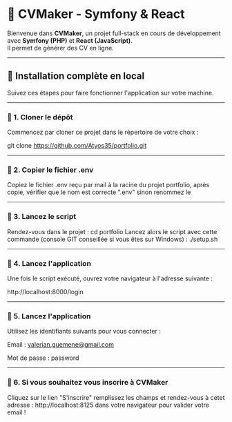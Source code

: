 # 📄 CVMaker - Symfony & React

Bienvenue dans **CVMaker**, un projet full-stack en cours de développement avec **Symfony (PHP)** et **React (JavaScript)**.  
Il permet de générer des CV en ligne.

---

## 🚀 Installation complète en local

Suivez ces étapes pour faire fonctionner l'application sur votre machine.

---

### 🔁 1. Cloner le dépôt

Commencez par cloner ce projet dans le répertoire de votre choix :

git clone https://github.com/Atyos35/portfolio.git

---

### 🔁 2. Copier le fichier .env

Copiez le fichier .env reçu par mail à la racine du projet portfolio, après copie, vérifier que le nom est correcte ".env" sinon renommez le

---

### 🔁 3. Lancez le script

Rendez-vous dans le projet : 
cd portfolio
Lancez alors le script avec cette commande (console GIT conseillée si vous êtes sur Windows) : ./setup.sh

---

### 🔁 4. Lancez l'application

Une fois le script exécuté, ouvrez votre navigateur à l'adresse suivante :

http://localhost:8000/login

---

### 🔁 5. Lancez l'application

Utilisez les identifiants suivants pour vous connecter :

Email : valerian.guemene@gmail.com

Mot de passe : password

---

### 🔁 6. Si vous souhaitez vous inscrire à CVMaker

Cliquez sur le lien "S'inscrire" remplissez les champs et rendez-vous à cetet adresse : http://localhost:8125 dans votre navigateur pour valider votre email !
